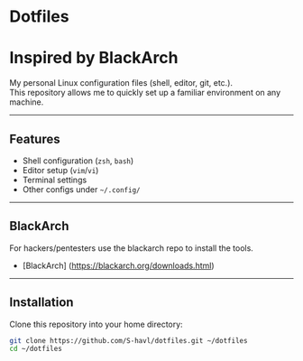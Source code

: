 # Dotfiles
# Inspired by BlackArch
My personal Linux configuration files (shell, editor, git, etc.).  
This repository allows me to quickly set up a familiar environment on any machine.

---

##  Features
- Shell configuration (`zsh`, `bash`)
- Editor setup (`vim`/`vi`)
- Terminal settings
- Other configs under `~/.config/`

---

## BlackArch
For hackers/pentesters use the blackarch repo to install the tools.
- [BlackArch] (https://blackarch.org/downloads.html)

---

##  Installation

Clone this repository into your home directory:

```bash
git clone https://github.com/S-havl/dotfiles.git ~/dotfiles
cd ~/dotfiles
